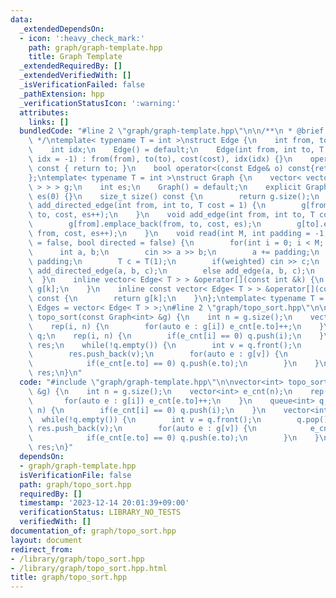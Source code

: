 ```yaml
---
data:
  _extendedDependsOn:
  - icon: ':heavy_check_mark:'
    path: graph/graph-template.hpp
    title: Graph Template
  _extendedRequiredBy: []
  _extendedVerifiedWith: []
  _isVerificationFailed: false
  _pathExtension: hpp
  _verificationStatusIcon: ':warning:'
  attributes:
    links: []
  bundledCode: "#line 2 \"graph/graph-template.hpp\"\n\n/**\n * @brief Graph Template\n\
    \ */\ntemplate< typename T = int >\nstruct Edge {\n    int from, to;\n    T cost;\n\
    \    int idx;\n    Edge() = default;\n    Edge(int from, int to, T cost = 1, int\
    \ idx = -1) : from(from), to(to), cost(cost), idx(idx) {}\n    operator int()\
    \ const { return to; }\n    bool operator<(const Edge& o) const{return cost<o.cost;}\n\
    };\ntemplate< typename T = int >\nstruct Graph {\n    vector< vector< Edge< T\
    \ > > > g;\n    int es;\n    Graph() = default;\n    explicit Graph(int n) : g(n),\
    \ es(0) {}\n    size_t size() const {\n        return g.size();\n    }\n    void\
    \ add_directed_edge(int from, int to, T cost = 1) {\n        g[from].emplace_back(from,\
    \ to, cost, es++);\n    }\n    void add_edge(int from, int to, T cost = 1) {\n\
    \        g[from].emplace_back(from, to, cost, es);\n        g[to].emplace_back(to,\
    \ from, cost, es++);\n    }\n    void read(int M, int padding = -1, bool weighted\
    \ = false, bool directed = false) {\n        for(int i = 0; i < M; i++) {\n  \
    \      int a, b;\n        cin >> a >> b;\n        a += padding;\n        b +=\
    \ padding;\n        T c = T(1);\n        if(weighted) cin >> c;\n        if(directed)\
    \ add_directed_edge(a, b, c);\n        else add_edge(a, b, c);\n        }\n  \
    \  }\n    inline vector< Edge< T > > &operator[](const int &k) {\n        return\
    \ g[k];\n    }\n    inline const vector< Edge< T > > &operator[](const int &k)\
    \ const {\n        return g[k];\n    }\n};\ntemplate< typename T = int >\nusing\
    \ Edges = vector< Edge< T > >;\n#line 2 \"graph/topo_sort.hpp\"\n\nvector<int>\
    \ topo_sort(const Graph<int> &g) {\n    int n = g.size();\n    vector<int> e_cnt(n);\n\
    \    rep(i, n) {\n        for(auto e : g[i]) e_cnt[e.to]++;\n    }\n    queue<int>\
    \ q;\n    rep(i, n) {\n        if(e_cnt[i] == 0) q.push(i);\n    }\n    vector<int>\
    \ res;\n    while(!q.empty()) {\n        int v = q.front();\n        q.pop();\n\
    \        res.push_back(v);\n        for(auto e : g[v]) {\n            e_cnt[e.to]--;\n\
    \            if(e_cnt[e.to] == 0) q.push(e.to);\n        }\n    }\n    return\
    \ res;\n}\n"
  code: "#include \"graph/graph-template.hpp\"\n\nvector<int> topo_sort(const Graph<int>\
    \ &g) {\n    int n = g.size();\n    vector<int> e_cnt(n);\n    rep(i, n) {\n \
    \       for(auto e : g[i]) e_cnt[e.to]++;\n    }\n    queue<int> q;\n    rep(i,\
    \ n) {\n        if(e_cnt[i] == 0) q.push(i);\n    }\n    vector<int> res;\n  \
    \  while(!q.empty()) {\n        int v = q.front();\n        q.pop();\n       \
    \ res.push_back(v);\n        for(auto e : g[v]) {\n            e_cnt[e.to]--;\n\
    \            if(e_cnt[e.to] == 0) q.push(e.to);\n        }\n    }\n    return\
    \ res;\n}"
  dependsOn:
  - graph/graph-template.hpp
  isVerificationFile: false
  path: graph/topo_sort.hpp
  requiredBy: []
  timestamp: '2023-12-14 20:01:39+09:00'
  verificationStatus: LIBRARY_NO_TESTS
  verifiedWith: []
documentation_of: graph/topo_sort.hpp
layout: document
redirect_from:
- /library/graph/topo_sort.hpp
- /library/graph/topo_sort.hpp.html
title: graph/topo_sort.hpp
---
```

